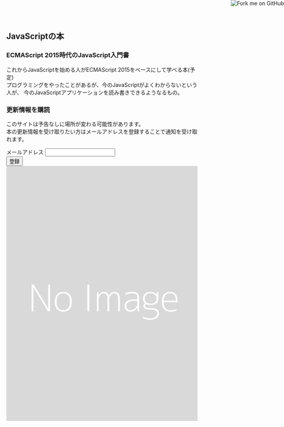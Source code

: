 <link rel="stylesheet" type="text/css" href="./source/landing/css/bootstrap.min.css" />
<link rel="stylesheet" type="text/css" href="./source/landing/css/style.css" />
<!-- Main container -->
<div class="page-container">
<div class="row main" id="js-main">
    <a href="https://github.com/asciidwango/js-primer"><img style="position: absolute; top: 0; right: 0; border: 0; z-index:100;" src="https://s3.amazonaws.com/github/ribbons/forkme_right_darkblue_121621.png" alt="Fork me on GitHub"></a>
    <div class="col-sm-8">
        <h2 class="mg-lg">
            JavaScriptの本
        </h2>
        <h3 class="mg-sm">
            <span class="fa fa-book"></span>ECMAScript 2015時代のJavaScript入門書
        </h3>
        <p class="mg-lg">
            これからJavaScriptを始める人がECMAScript 2015をベースにして学べる本(予定)<br />
            プログラミングをやったことがあるが、今のJavaScriptがよくわからないという人が、
            今のJavaScriptアプリケーションを読み書きできるようなるもの。
        </p>
        <form action="//github.us13.list-manage.com/subscribe/post?u=fc41e11a2b9dc6f05350e0de0&amp;id=7ab1594ae8" method="post" id="js_mail_form" novalidate class="mail-form" target="_blank">
            <h3 class="mg-sm">
                <span class="fa fa-star"></span>更新情報を購読
            </h3>
            <p class="mg-lg">
                このサイトは予告なしに場所が変わる可能性があります。<br />
                本の更新情報を受け取りたい方はメールアドレスを登録することで通知を受け取れます。
            </p>
            <div class="form-group">
                <label>
                    メールアドレス
                </label>
                <input id="email" class="form-control" name="EMAIL" type="email" required />
            </div>
            <button class="bloc-button btn btn-d btn-lg btn-block" type="submit">
                登録
            </button>
        </form>
    </div>
    <div class="col-sm-4">
        <img src="./source/landing/img/cover.png" alt="Cover Image" class="img-responsive hidden-xs" />
    </div>
</div>
</div>